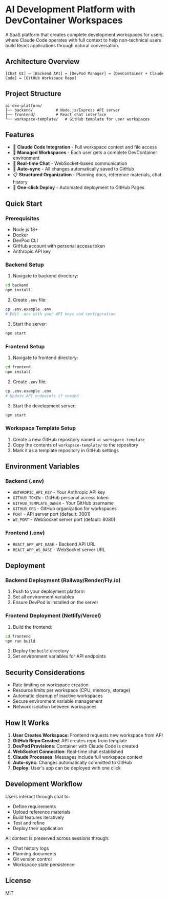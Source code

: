 # AI Development Platform with DevContainer Workspaces

A SaaS platform that creates complete development workspaces for users, where Claude Code operates with full context to help non-technical users build React applications through natural conversation.

## Architecture Overview

```
[Chat UI] ↔ [Backend API] ↔ [DevPod Manager] ↔ [DevContainer + Claude Code] ↔ [GitHub Workspace Repo]
```

## Project Structure

```
ai-dev-platform/
├── backend/          # Node.js/Express API server
├── frontend/         # React chat interface
└── workspace-template/   # GitHub template for user workspaces
```

## Features

- 🤖 **Claude Code Integration** - Full workspace context and file access
- 📁 **Managed Workspaces** - Each user gets a complete DevContainer environment
- 💬 **Real-time Chat** - WebSocket-based communication
- 🔄 **Auto-sync** - All changes automatically saved to GitHub
- 📋 **Structured Organization** - Planning docs, reference materials, chat history
- 🚀 **One-click Deploy** - Automated deployment to GitHub Pages

## Quick Start

### Prerequisites

- Node.js 18+
- Docker
- DevPod CLI
- GitHub account with personal access token
- Anthropic API key

### Backend Setup

1. Navigate to backend directory:
```bash
cd backend
npm install
```

2. Create `.env` file:
```bash
cp .env.example .env
# Edit .env with your API keys and configuration
```

3. Start the server:
```bash
npm start
```

### Frontend Setup

1. Navigate to frontend directory:
```bash
cd frontend
npm install
```

2. Create `.env` file:
```bash
cp .env.example .env
# Update API endpoints if needed
```

3. Start the development server:
```bash
npm start
```

### Workspace Template Setup

1. Create a new GitHub repository named `ai-workspace-template`
2. Copy the contents of `workspace-template/` to the repository
3. Mark it as a template repository in GitHub settings

## Environment Variables

### Backend (.env)
- `ANTHROPIC_API_KEY` - Your Anthropic API key
- `GITHUB_TOKEN` - GitHub personal access token
- `GITHUB_TEMPLATE_OWNER` - Your GitHub username
- `GITHUB_ORG` - GitHub organization for workspaces
- `PORT` - API server port (default: 3001)
- `WS_PORT` - WebSocket server port (default: 8080)

### Frontend (.env)
- `REACT_APP_API_BASE` - Backend API URL
- `REACT_APP_WS_BASE` - WebSocket server URL

## Deployment

### Backend Deployment (Railway/Render/Fly.io)

1. Push to your deployment platform
2. Set all environment variables
3. Ensure DevPod is installed on the server

### Frontend Deployment (Netlify/Vercel)

1. Build the frontend:
```bash
cd frontend
npm run build
```

2. Deploy the `build` directory
3. Set environment variables for API endpoints

## Security Considerations

- Rate limiting on workspace creation
- Resource limits per workspace (CPU, memory, storage)
- Automatic cleanup of inactive workspaces
- Secure environment variable management
- Network isolation between workspaces

## How It Works

1. **User Creates Workspace**: Frontend requests new workspace from API
2. **GitHub Repo Created**: API creates repo from template
3. **DevPod Provisions**: Container with Claude Code is created
4. **WebSocket Connection**: Real-time chat established
5. **Claude Processes**: Messages include full workspace context
6. **Auto-sync**: Changes automatically committed to GitHub
7. **Deploy**: User's app can be deployed with one click

## Development Workflow

Users interact through chat to:
- Define requirements
- Upload reference materials
- Build features iteratively
- Test and refine
- Deploy their application

All context is preserved across sessions through:
- Chat history logs
- Planning documents
- Git version control
- Workspace state persistence

## License

MIT